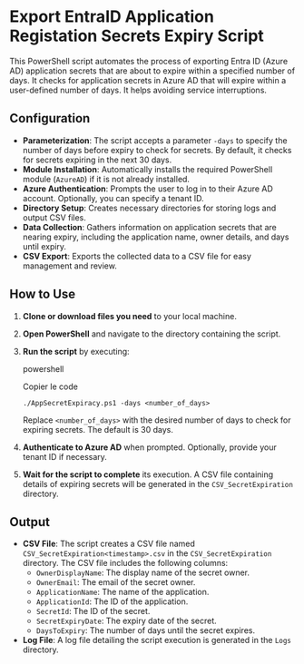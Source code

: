 Export EntraID Application Registation Secrets Expiry Script
=================================================

This PowerShell script automates the process of exporting Entra ID (Azure AD) application secrets that are about to expire within a specified number of days.
It checks for application secrets in Azure AD that will expire within a user-defined number of days.
It helps avoiding service interruptions.

Configuration
-------------

-   **Parameterization**: The script accepts a parameter `-days` to specify the number of days before expiry to check for secrets. By default, it checks for secrets expiring in the next 30 days.
-   **Module Installation**: Automatically installs the required PowerShell module (`AzureAD`) if it is not already installed.
-   **Azure Authentication**: Prompts the user to log in to their Azure AD account. Optionally, you can specify a tenant ID.
-   **Directory Setup**: Creates necessary directories for storing logs and output CSV files.
-   **Data Collection**: Gathers information on application secrets that are nearing expiry, including the application name, owner details, and days until expiry.
-   **CSV Export**: Exports the collected data to a CSV file for easy management and review.

How to Use
----------

1.  **Clone or download files you need** to your local machine.
2.  **Open PowerShell** and navigate to the directory containing the script.
3.  **Run the script** by executing:

    powershell

    Copier le code

    `./AppSecretExpiracy.ps1 -days <number_of_days>`

    Replace `<number_of_days>` with the desired number of days to check for expiring secrets. The default is 30 days.
4.  **Authenticate to Azure AD** when prompted. Optionally, provide your tenant ID if necessary.
5.  **Wait for the script to complete** its execution. A CSV file containing details of expiring secrets will be generated in the `CSV_SecretExpiration` directory.

Output
------

-   **CSV File**: The script creates a CSV file named `CSV_SecretExpiration<timestamp>.csv` in the `CSV_SecretExpiration` directory. The CSV file includes the following columns:
    -   `OwnerDisplayName`: The display name of the secret owner.
    -   `OwnerEmail`: The email of the secret owner.
    -   `ApplicationName`: The name of the application.
    -   `ApplicationId`: The ID of the application.
    -   `SecretId`: The ID of the secret.
    -   `SecretExpiryDate`: The expiry date of the secret.
    -   `DaysToExpiry`: The number of days until the secret expires.
-   **Log File**: A log file detailing the script execution is generated in the `Logs` directory.
